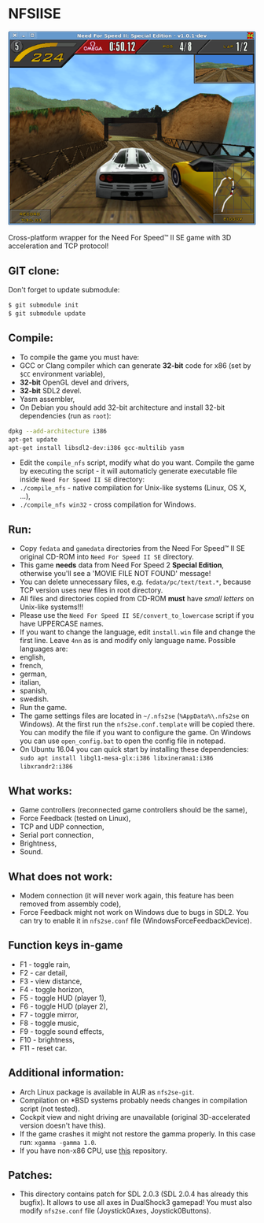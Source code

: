 NFSIISE
=======

![Screenshot](https://raw.githubusercontent.com/zaps166/GitHubCommonContents/master/Screenshots/NFSIISE.png)

Cross-platform wrapper for the Need For Speed™ II SE game with 3D acceleration and TCP protocol!

## GIT clone:

Don't forget to update submodule:
```sh
$ git submodule init
$ git submodule update
```

## Compile:

* To compile the game you must have:
 * GCC or Clang compiler which can generate **32-bit** code for x86 (set by `$CC` environment variable),
 * **32-bit** OpenGL devel and drivers,
 * **32-bit** SDL2 devel.
 * Yasm assembler,
* On Debian you should add 32-bit architecture and install 32-bit dependencies (run as `root`):
```sh
dpkg --add-architecture i386
apt-get update
apt-get install libsdl2-dev:i386 gcc-multilib yasm
```
* Edit the `compile_nfs` script, modify what do you want. Compile the game by executing the script - it will automaticly generate executable file inside `Need For Speed II SE` directory:
 * `./compile_nfs` - native compilation for Unix-like systems (Linux, OS X, ...),
 * `./compile_nfs win32` - cross compilation for Windows.

## Run:

* Copy `fedata` and `gamedata` directories from the Need For Speed™ II SE original CD-ROM into `Need For Speed II SE` directory.
* This game **needs** data from Need For Speed 2 **Special Edition**, otherwise you'll see a 'MOVIE FILE NOT FOUND' message!
* You can delete unnecessary files, e.g. `fedata/pc/text/text.*`, because TCP version uses new files in root directory.
* All files and directories copied from CD-ROM **must** have *small letters* on Unix-like systems!!!
 * Please use the `Need For Speed II SE/convert_to_lowercase` script if you have UPPERCASE names.
* If you want to change the language, edit `install.win` file and change the first line. Leave `4nn` as is and modify only language name. Possible languages are:
 * english,
 * french,
 * german,
 * italian,
 * spanish,
 * swedish.
* Run the game.
* The game settings files are located in `~/.nfs2se` (`%AppData%\.nfs2se` on Windows). At the first run the `nfs2se.conf.template` will be copied there. You can modify the file if you want to configure the game. On Windows you can use `open_config.bat` to open the config file in notepad.
* On Ubuntu 16.04 you can quick start by installing these dependencies:
    `sudo apt install libgl1-mesa-glx:i386 libxinerama1:i386 libxrandr2:i386`

## What works:

* Game controllers (reconnected game controllers should be the same),
* Force Feedback (tested on Linux),
* TCP and UDP connection,
* Serial port connection,
* Brightness,
* Sound.

## What does not work:

* Modem connection (it will never work again, this feature has been removed from assembly code),
* Force Feedback might not work on Windows due to bugs in SDL2. You can try to enable it in `nfs2se.conf` file (WindowsForceFeedbackDevice).

## Function keys in-game

* F1  - toggle rain,
* F2  - car detail,
* F3  - view distance,
* F4  - toggle horizon,
* F5  - toggle HUD (player 1),
* F6  - toggle HUD (player 2),
* F7  - toggle mirror,
* F8  - toggle music,
* F9  - toggle sound effects,
* F10 - brightness,
* F11 - reset car.

## Additional information:

* Arch Linux package is available in AUR as `nfs2se-git`.
* Compilation on *BSD systems probably needs changes in compilation script (not tested).
* Cockpit view and night driving are unavailable (original 3D-accelerated version doesn't have this).
* If the game crashes it might not restore the gamma properly. In this case run: `xgamma -gamma 1.0`.
* If you have non-x86 CPU, use [this](https://github.com/zaps166/NFSIISE-CPP) repository.

## Patches:

* This directory contains patch for SDL 2.0.3 (SDL 2.0.4 has already this bugfix). It allows to use all axes in DualShock3 gamepad! You must also modify `nfs2se.conf` file (Joystick0Axes, Joystick0Buttons).
